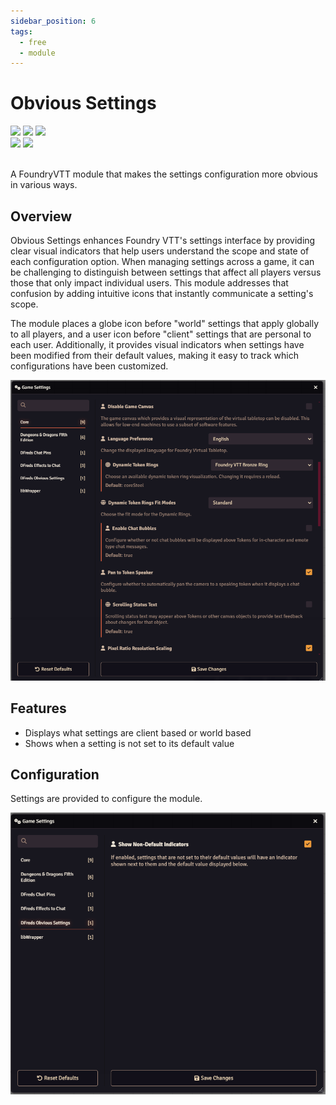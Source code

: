 ```yaml
---
sidebar_position: 6
tags:
  - free
  - module
---
```


# Obvious Settings

<img src="https://img.shields.io/badge/Free-00aa00?style=for-the-badge"/>
<img src="https://img.shields.io/badge/Any%20System-00aaaa?style=for-the-badge"/>
<a target="_blank" href="https://foundryvtt.com/packages/dfreds-obvious-settings"><img src="https://img.shields.io/badge/Download-2e2e2e?style=for-the-badge"/></a>
<br />
<a target="_blank" href="https://github.com/DFreds/dfreds-obvious-settings"><img src="https://img.shields.io/github/v/release/DFreds/dfreds-obvious-settings?style=for-the-badge&label=Version"/></a>
<img src="https://img.shields.io/badge/dynamic/json?url=https%3A%2F%2Fgithub.com%2FDFreds%2Fdfreds-obvious-settings%2Freleases%2Flatest%2Fdownload%2Fmodule.json&query=%24.compatibility.verified&style=for-the-badge&logo=foundryvirtualtabletop&label=Foundry%20Version&color=%23fe6a1f"/>
<br/>
<br/>

A FoundryVTT module that makes the settings configuration more obvious in various ways.

## Overview

Obvious Settings enhances Foundry VTT's settings interface by providing clear
visual indicators that help users understand the scope and state of each
configuration option. When managing settings across a game, it can be
challenging to distinguish between settings that affect all players versus those
that only impact individual users. This module addresses that confusion by
adding intuitive icons that instantly communicate a setting's scope.

The module places a globe icon before "world" settings that apply globally to all
players, and a user icon before "client" settings that are personal to each user.
Additionally, it provides visual indicators when settings have been modified
from their default values, making it easy to track which configurations have
been customized.

![Obvious Settings](./img/showcase.png)

## Features

- Displays what settings are client based or world based
- Shows when a setting is not set to its default value

## Configuration

Settings are provided to configure the module.

![Settings](./img/settings.png)
